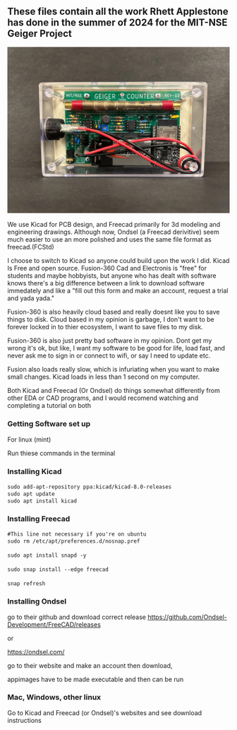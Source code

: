 ## These files contain all the work Rhett Applestone has done in the summer of 2024 for the MIT-NSE Geiger Project

![GEIGER](GEIGER.png)



We use Kicad for PCB design, and Freecad primarily for 3d modeling and engineering drawings. Although now, Ondsel (a Freecad derivitive)
seem much easier to use an more polished and uses the same file format as freecad.(FCStd) 


I choose to switch to Kicad so anyone could build upon the work I did. Kicad Is Free and open source. Fusion-360 Cad and Electronis is "free" for students and maybe hobbyists, but anyone who has dealt with
software knows there's a big difference between a link to download software immedately and like a "fill out this form and make an account, request a trial and yada yada."

Fusion-360 is also heavily cloud based and really doesnt like you to save things to disk. Cloud based in my opinion is garbage, I don't want to be forever locked in to thier ecosystem, I want to save files to my disk.

Fusion-360 is also just pretty bad software in my opinion. Dont get my wrong it's ok, but like, I want my software to be good for life, load fast, and never ask me to sign in or connect to wifi, or say I need to update etc.

Fusion also loads really slow, which is infuriating when you want to make small changes. Kicad loads in less than 1 second on my computer. 

Both Kicad and Freecad (Or Ondsel) do things somewhat differently from other EDA or CAD programs, and I would recomend watching and completing a tutorial on both



### Getting Software set up

For linux (mint)

Run thiese commands in the terminal

### Installing Kicad

```
sudo add-apt-repository ppa:kicad/kicad-8.0-releases
sudo apt update
sudo apt install kicad
```

### Installing Freecad

```
#This line not necessary if you're on ubuntu
sudo rm /etc/apt/preferences.d/nosnap.pref

sudo apt install snapd -y

sudo snap install --edge freecad

snap refresh
```

### Installing Ondsel		

go to their github and download correct release https://github.com/Ondsel-Development/FreeCAD/releases

or

https://ondsel.com/

go to their website and make an account then download, 

appimages have to be made executable and then can be run

### Mac, Windows, other linux

Go to Kicad and Freecad (or Ondsel)'s websites and see download instructions
